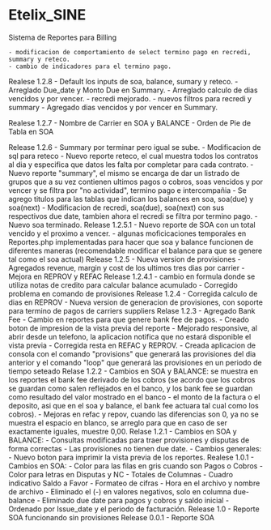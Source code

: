 ﻿Etelix_SINE
============

Sistema de Reportes para Billing

    - modificacion de comportamiento de select termino pago en recredi, summary y reteco.
    - cambio de indicadores para el termino pago. 
Realese 1.2.8
    - Default los inputs de soa, balance, sumary y reteco.
    - Arreglado Due_date y Monto Due en Summary.
    - Arreglado calculo de dias vencidos y por vencer.
    - recredi mejorado.
    - nuevos filtros para recredi y summary
    - Agregado dias vencidos y por vencer en Summary.


Realese 1.2.7
    - Nombre de Carrier en SOA y BALANCE
    - Orden de Pie de Tabla en SOA

Release 1.2.6
    - Summary por terminar pero igual se sube.
    - Modificacion de sql para reteco
    - Nuevo reporte reteco, el cual muestra todos los contratos al dia y especifica que datos les falta por completar para cada contrato.
    - Nuevo reporte "summary", el mismo se encarga de dar un listrado de grupos que a su vez contienen ultimos pagos o cobros, soas vencidos y por vencer y se filtra por "no actividad", termino pago e intercompañia
    - Se agrego titulos para las tablas que indican los balances en soa, soa(due) y soa(next)
    - Modificacion de recredi, soa(due), soa(next) con sus respectivos due date, tambien ahora el recredi se filtra por termino pago.
    - Nuevo soa terminado.
Release 1.2.5.1
    - Nuevo reporte de SOA con un total vencido y el proximo a vencer.
    - algunas moficicaciones temporales en Reportes.php implementadas para hacer que soa y balance funcionen de diferentes maneras (recomendable modificar el balance para que se genere tal como el soa actual)
Release 1.2.5
    - Nueva version de provisiones
    - Agregados revenue, margin y cost de los ultimos tres dias por carrier
    - Mejora en REPROV y REFAC
Release 1.2.4.1
    - cambio en formula donde se utiliza notas de credito para calcular balance acumulado
    - Corregido problema en comando de provisiones
Release 1.2.4
    - Corregida calculo de dias en REPROV
    - Nueva version de generacion de provisiones, con soporte para termino de pagos de carriers suppliers 
Relase 1.2.3
    - Agregado Bank Fee
    - Cambio en reportes para que genere bank fee de pagos.
    - Creado boton de impresion de la vista previa del reporte
    - Mejorado responsive, al abrir desde un telefono, la aplicacion notifica que no estará disponible el vista previa
    - Corregida resta en REFAC y REPROV.
    - Creada aplicacion de consola con el comando "provisions" que generará las provisiones del dia anterior y el comando "loop" que generará las provisiones en un periodo de tiempo seteado
Relase 1.2.2
    - Cambios en SOA y BALANCE:
se muestra en los reportes el bank fee derivado de los cobros
(se acordo que los cobros se guardan como salen reflejados en el banco, y los bank fee se guardan como resultado del valor mostrado en el banco - el monto de la factura o el deposito, asi que en el soa y balance, el bank fee actuara tal cual como los cobros).
    - Mejoras en refac y repov, cuando las diferencias son 0, ya no se muestra el espacio en blanco, se arreglo para que en caso de ser exactamente iguales, muestre 0,00.
Relase 1.2.1
    - Cambios en SOA y BALANCE:
    - Consultas modificadas para traer provisiones y disputas de forma correctas
    - Las provisiones no tienen due date.
    - Cambios generales:
        - Nuevo boton para imprimir la vista previa de los reportes.
Realese 1.0.1
    - Cambios en SOA:
       - Color para las filas en gris cuando son Pagos o Cobros
       - Color para letras en Disputas y NC
       - Totales de Columnas
       - Cuadro indicativo Saldo a Favor
       - Formateo de cifras
       - Hora en el archivo y nombre de archivo
       - Eliminado el (-) en valores negativos, solo en columna due-balance
       - Eliminado due date para pagos y cobros y saldo inicial
       - Ordenado por Issue_date y el periodo de facturación.
Release 1.0
       - Reporte SOA funcionando sin provisiones
Release 0.0.1
       - Reporte SOA





